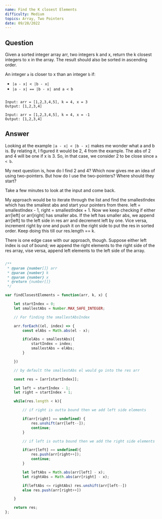 ```yaml
---
name: Find the K closest Elements
difficulty: Medium
topics: Array, Two Pointers
date: 09/28/2022
---
```


## Question

Given a sorted integer array arr, two integers k and x, return the k closest integers to x in the array.
The result should also be sorted in ascending order.

An integer `a` is closer to x than an integer `b` if:

- `|a - x| < |b - x|`
- `|a - x| == |b - x| and a < b`

```txt:examples showLineNumbers

Input: arr = [1,2,3,4,5], k = 4, x = 3
Output: [1,2,3,4]

Input: arr = [1,2,3,4,5], k = 4, x = -1
Output: [1,2,3,4]

```

## Answer

Looking at the example `|a - x| < |b - x|` makes me wonder what a and b is. By relating it, I figured it would be 2, 4 from the example.
The abs of 2 and 4 will be one if x is 3. So, in that case, we consider 2 to be close since `a < b`.

My next question is, how do I find 2 and 4? Which now gives me an idea of using two-pointers. But how do I use the two-pointers? Where should they start?

Take a few minutes to look at the input and come back.

My approach would be to iterate through the list and find the smallestIndex which has the smallest abs and start your pointers from there.
left = smallestIndex - 1, right = smallestIndex + 1. Now we keep checking if either arr[left] or arr[right] has smaller abs. If the left has smaller abs, we append arr[left] to the left side in res arr and decrement left by one. Vice versa, increment right by one and push it on the right side to put the res in sorted order. Keep doing this till our res.length == k.

There is one edge case with our approach, though. Suppose either left index is out of bound; we append the right elements to the right side of the res array, vise versa, append left elements to the left side of the array.

```js:solution.js showNumberLines

/**
 * @param {number[]} arr
 * @param {number} k
 * @param {number} x
 * @return {number[]}
 */

var findClosestElements = function(arr, k, x) {

    let startIndex = 0;
    let smallestAbs = Number.MAX_SAFE_INTEGER;

    // For finding the smallestAbsIndex

    arr.forEach((el, index) => {
        const elAbs = Math.abs(el - x);

        if(elAbs < smallestAbs){
            startIndex = index;
            smallestAbs = elAbs;
        }

    })

    // by default the smallestAbs el would go into the res arr

    const res = [arr[startIndex]];

    let left = startIndex - 1;
    let right = startIndex + 1;

    while(res.length < k){

        // if right is outta bound then we add left side elements

        if(arr[right] == undefined) {
            res.unshift(arr[left--]);
            continue;
        }

        // if left is outta bound then we add the right side elements

        if(arr[left] == undefined){
            res.push(arr[right++]);
            continue;
        }

        let leftAbs = Math.abs(arr[left] - x);
        let rightAbs = Math.abs(arr[right] - x);

        if(leftAbs <= rightAbs) res.unshift(arr[left--])
        else res.push(arr[right++])

    }

    return res;
};

```

